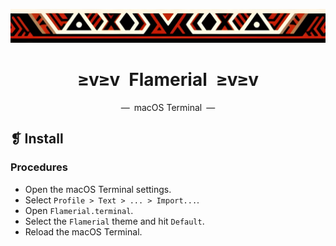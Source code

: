 <p align="center">
  <img alt="" src="../../assets/images/ornament.png" width=1020 />
</p>
<h1 align="center">≥v≥v&ensp;Flamerial&ensp;≥v≥v</h1>
<p align="center">—&ensp;macOS Terminal&ensp;—</p>

## ❡ Install
### Procedures
- Open the macOS Terminal settings.
- Select `Profile > Text > ... > Import...`.
- Open `Flamerial.terminal`.
- Select the `Flamerial` theme and hit `Default`.
- Reload the macOS Terminal.
